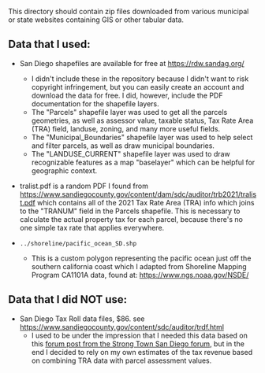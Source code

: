 This directory should contain zip files downloaded from various municipal or state websites containing GIS or other tabular data.

## Data that I used:

* San Diego shapefiles are available for free at https://rdw.sandag.org/
  * I didn't include these in the repository because I didn't want to risk copyright infringement, but you can easily
    create an account and download the data for free.  I did, however, include the PDF documentation for the shapefile
    layers.
  * The "Parcels" shapefile layer was used to get all the parcels geometries, as well as assessor value, taxable status,
    Tax Rate Area (TRA) field, landuse, zoning, and many more useful fields.
  * The "Municipal_Boundaries" shapefile layer was used to help select and filter parcels, as well as draw municipal
    boundaries.
  * The "LANDUSE_CURRENT" shapefile layer was used to draw recognizable features as a map "baselayer" which can be
    helpful for geographic context.

* tralist.pdf is a random PDF I found from <https://www.sandiegocounty.gov/content/dam/sdc/auditor/trb2021/tralist.pdf>
  which contains all of the 2021 Tax Rate Area (TRA) info which joins to the "TRANUM" field in the Parcels shapefile.
  This is necessary to calculate the actual property tax for each parcel, because there's no one simple tax rate that
  applies everywhere.

* `../shoreline/pacific_ocean_SD.shp`
  * This is a custom polygon representing the pacific ocean just off the southern california coast which I adapted from
    Shoreline Mapping Program CA1101A data, found at: https://www.ngs.noaa.gov/NSDE/

## Data that I did NOT use:

* San Diego Tax Roll data files, $86. see https://www.sandiegocounty.gov/content/sdc/auditor/trdf.html
  * I used to be under the impression that I needed this data based on this [forum post from the Strong Town San Diego
    forum](https://forum.strongtownsandiego.org/viewtopic.php?f=2&t=628), but in the end I decided to rely on my own
    estimates of the tax revenue based on combining TRA data with parcel assessment values.
